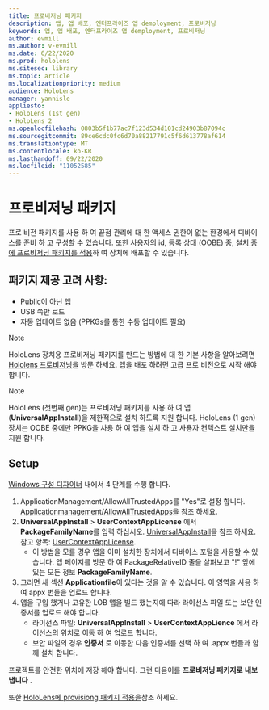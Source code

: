```yaml
---
title: 프로비저닝 패키지
description: 앱, 앱 배포, 엔터프라이즈 앱 demployment, 프로비저닝
keywords: 앱, 앱 배포, 엔터프라이즈 앱 demployment, 프로비저닝
author: evmill
ms.author: v-evmill
ms.date: 6/22/2020
ms.prod: hololens
ms.sitesec: library
ms.topic: article
ms.localizationpriority: medium
audience: HoloLens
manager: yannisle
appliesto:
- HoloLens (1st gen)
- HoloLens 2
ms.openlocfilehash: 0803b5f1b77ac7f123d534d101cd24903b87094c
ms.sourcegitcommit: 89ce6cdc0fc6d70a88217791c5f6d613778af614
ms.translationtype: MT
ms.contentlocale: ko-KR
ms.lasthandoff: 09/22/2020
ms.locfileid: "11052585"
---
```

# 프로비저닝 패키지

프로 비전 패키지를 사용 하 여 끝점 관리에 대 한 액세스 권한이 없는 환경에서 디바이스를 준비 하 고 구성할 수 있습니다. 또한 사용자의 id, 등록 상태 (OOBE) 중, [설치 중에 프로비저닝 패키지를 적용](https://docs.microsoft.com/hololens/hololens-provisioning##apply-a-provisioning-package-to-hololens-during-setup)하 여 장치에 배포할 수 있습니다.

## 패키지 제공 고려 사항:
* Public이 아닌 앱
* USB 쪽만 로드
* 자동 업데이트 없음 (PPKGs를 통한 수동 업데이트 필요)

> [!NOTE] 
> HoloLens 장치용 프로비저닝 패키지를 만드는 방법에 대 한 기본 사항을 알아보려면 [Hololens 프로비저닝](https://docs.microsoft.com/hololens/hololens-provisioning)을 방문 하세요. 앱을 배포 하려면 고급 프로 비전으로 시작 해야 합니다. 

> [!NOTE] 
> HoloLens (첫번째 gen)는 프로비저닝 패키지를 사용 하 여 앱 (**UniversalAppInstall**)을 제한적으로 설치 하도록 지원 합니다. HoloLens (1 gen) 장치는 OOBE 중에만 PPKG을 사용 하 여 앱을 설치 하 고 사용자 컨텍스트 설치만을 지원 합니다.

## Setup

[Windows 구성 디자이너](https://www.microsoft.com/store/productId/9NBLGGH4TX22) 내에서 4 단계를 수행 합니다.

1. ApplicationManagement/AllowAllTrustedApps를 "Yes"로 설정 합니다. [Applicationmanagement/AllowAllTrustedApps](https://docs.microsoft.com/windows/client-management/mdm/policy-csp-applicationmanagement#applicationmanagement-allowalltrustedapps)을 참조 하세요.
2. **UniversalAppInstall**  >  **UserContextAppLicense** 에서 **PackageFamilyName**를 입력 하십시오. [UniversalAppInstall](https://docs.microsoft.com/windows/configuration/wcd/wcd-universalappinstall)을 참조 하세요. 참고 항목: [UserContextAppLicense](https://docs.microsoft.com/windows/configuration/wcd/wcd-universalappinstall#usercontextapplicense).
    - 이 방법을 모를 경우 앱을 이미 설치한 장치에서 디바이스 포털을 사용할 수 있습니다. 앱 페이지를 방문 하 여 PackageRelativeID 줄을 살펴보고 "!" 앞에 있는 모든 정보 **PackageFamilyName**.
3. 그러면 새 섹션 **Applicationfile**이 있다는 것을 알 수 있습니다. 이 영역을 사용 하 여 appx 번들을 업로드 합니다. 
4. 앱을 구입 했거나 고유한 LOB 앱을 빌드 했는지에 따라 라이선스 파일 또는 보안 인증서를 업로드 해야 합니다.
    - 라이선스 파일: **UniversalAppInstall**  >  **UserContextAppLience** 에서 라이선스의 위치로 이동 하 여 업로드 합니다. 
    - 보안 파일의 경우 **인증서** 로 이동한 다음 인증서를 선택 하 여 .appx 번들과 함께 설치 합니다. 

프로젝트를 안전한 위치에 저장 해야 합니다. 그런 다음이를 **프로비저닝 패키지로** **내보냅니다** .  
    
또한 [HoloLens에 provisiong 패키지 적용을](https://docs.microsoft.com/hololens/hololens-provisioning#apply-a-provisioning-package-to-hololens-during-setup)참조 하세요.
